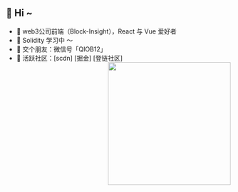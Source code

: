 ## :chocolate_bar: Hi ~ 

- :apple: web3公司前端（Block-Insight），React 与 Vue 爱好者
- :strawberry: Solidity 学习中 ～
- :tangerine: 交个朋友：微信号「QIOB12」
- :watermelon: 活跃社区：[scdn]  [掘金]  [登链社区] <img src="https://media.giphy.com/media/SWoSkN6DxTszqIKEqv/giphy.gif" align="right" height="275" />


